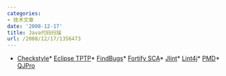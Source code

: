 ```yaml
---
categories:
- 技术文章
date: '2008-12-17'
title: Java代码扫描
url: /2008/12/17/1356473
---
```



*   [Checkstyle](http://checkstyle.sourceforge.net/)*   [Eclipse TPTP](http://www.eclipse.org/tptp/home/documents/process/development/static_analysis/TPTP_static_analysis_tutorial_part1.html)*   [FindBugs](http://findbugs.sourceforge.net/)*   [Fortify SCA](http://www.fortify.com/products/sca)*   [Jlint](http://jlint.sourceforge.net/)*   [Lint4j](http://www.jutils.com/)*   [PMD](http://pmd.sourceforge.net/)*   [QJPro](http://qjpro.sourceforge.net/)
